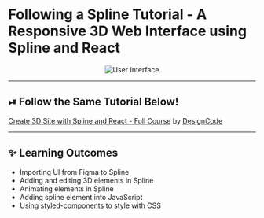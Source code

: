 # Following a Spline Tutorial - A Responsive 3D Web Interface using Spline and React

<div style="text-align: center">
<img src="doc/spline-tutorial-ui_AdobeExpress.gif" alt="User Interface" align="middle"/>
</div>

---

## ⏯ Follow the Same Tutorial Below!

[Create 3D Site with Spline and React - Full Course](https://www.youtube.com/watch?v=EJxeMbDTkVI) by [DesignCode](https://www.youtube.com/@DesignCodeTeam)

---

## ✨ Learning Outcomes
- Importing UI from Figma to Spline
- Adding and editing 3D elements in Spline
- Animating elements in Spline
- Adding spline element into JavaScript
- Using [styled-components](https://styled-components.com/) to style with CSS
